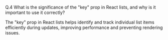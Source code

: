 Q.4 What is the significance of the "key" prop in React lists, and why is it important to use it correctly?

The "key" prop in React lists helps identify and track individual list items efficiently during updates, improving performance and preventing rendering issues.
